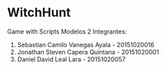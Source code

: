 # WitchHunt
Game with Scripts
Modelos 2 Integrantes: 
<ol>
<li>Sebastian Camilo Vanegas Ayala - 20151020016</li> 
<li>Jonathan Steven Capera Quintana - 20151020001</li> 
<li>Daniel David Leal Lara - 20151020057</li>
</ol>
